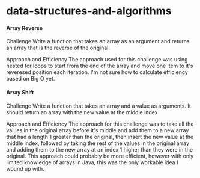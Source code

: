 # data-structures-and-algorithms

#### Array Reverse
Challenge
Write a function that takes an array as an argument and returns an array that is the reverse of the original.

Approach and Efficiency
The approach used for this challenge was using nested for loops to start from the end of the array and move one item to it's reveresed position each iteration. I'm not sure how to calculate efficiency based on Big O yet.

#### Array Shift
Challenge
Write a function that takes an array and a value as arguments. It should return an array with the new value at the middle index

Approach and Efficiency
The approach for this challenge was to take all the values in the original array before it's middle and add them to a new array that had a length 1 greater than the original, then insert the new value at the middle index, followed by taking the rest of the values in the original array and adding them to the new array at an index 1 higher than they were in the original. This approach could probably be more efficient, however with only limited knowledge of arrays in Java, this was the only workable idea I wound up with.
